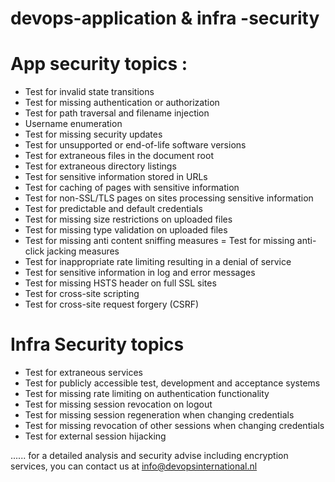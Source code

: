 # devops-application & infra -security

# App security topics :
- Test for invalid state transitions
- Test for missing authentication or authorization
- Test for path traversal and filename injection
- Username enumeration
- Test for missing security updates
- Test for unsupported or end-of-life software versions
- Test for extraneous files in the document root
- Test for extraneous directory listings
- Test for sensitive information stored in URLs
- Test for caching of pages with sensitive information
- Test for non-SSL/TLS pages on sites processing sensitive information
- Test for predictable and default credentials
- Test for missing size restrictions on uploaded files
- Test for missing type validation on uploaded files
- Test for missing anti content sniffing measures
= Test for missing anti-click jacking measures
- Test for inappropriate rate limiting resulting in a denial of service
- Test for sensitive information in log and error messages
- Test for missing HSTS header on full SSL sites
- Test for cross-site scripting
- Test for cross-site request forgery (CSRF)

#  Infra Security topics 

- Test for extraneous services
- Test for publicly accessible test, development and acceptance systems
- Test for missing rate limiting on authentication functionality
- Test for missing session revocation on logout
- Test for missing session regeneration when changing credentials
- Test for missing revocation of other sessions when changing credentials
- Test for external session hijacking

......
for a detailed analysis and security advise including encryption services, you can contact us at info@devopsinternational.nl 

